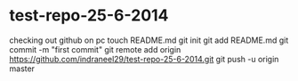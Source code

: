 test-repo-25-6-2014
===================

checking out github on pc
touch README.md
git init
git add README.md
git commit -m "first commit"
git remote add origin https://github.com/indraneel29/test-repo-25-6-2014.git
git push -u origin master

